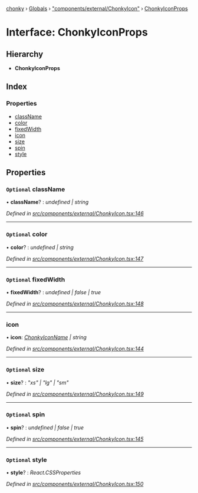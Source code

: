 [chonky](../README.md) › [Globals](../globals.md) › ["components/external/ChonkyIcon"](../modules/_components_external_chonkyicon_.md) › [ChonkyIconProps](_components_external_chonkyicon_.chonkyiconprops.md)

# Interface: ChonkyIconProps

## Hierarchy

* **ChonkyIconProps**

## Index

### Properties

* [className](_components_external_chonkyicon_.chonkyiconprops.md#optional-classname)
* [color](_components_external_chonkyicon_.chonkyiconprops.md#optional-color)
* [fixedWidth](_components_external_chonkyicon_.chonkyiconprops.md#optional-fixedwidth)
* [icon](_components_external_chonkyicon_.chonkyiconprops.md#icon)
* [size](_components_external_chonkyicon_.chonkyiconprops.md#optional-size)
* [spin](_components_external_chonkyicon_.chonkyiconprops.md#optional-spin)
* [style](_components_external_chonkyicon_.chonkyiconprops.md#optional-style)

## Properties

### `Optional` className

• **className**? : *undefined | string*

*Defined in [src/components/external/ChonkyIcon.tsx:146](https://github.com/TimboKZ/Chonky/blob/cb533b8/src/components/external/ChonkyIcon.tsx#L146)*

___

### `Optional` color

• **color**? : *undefined | string*

*Defined in [src/components/external/ChonkyIcon.tsx:147](https://github.com/TimboKZ/Chonky/blob/cb533b8/src/components/external/ChonkyIcon.tsx#L147)*

___

### `Optional` fixedWidth

• **fixedWidth**? : *undefined | false | true*

*Defined in [src/components/external/ChonkyIcon.tsx:148](https://github.com/TimboKZ/Chonky/blob/cb533b8/src/components/external/ChonkyIcon.tsx#L148)*

___

###  icon

• **icon**: *[ChonkyIconName](../enums/_types_icons_types_.chonkyiconname.md) | string*

*Defined in [src/components/external/ChonkyIcon.tsx:144](https://github.com/TimboKZ/Chonky/blob/cb533b8/src/components/external/ChonkyIcon.tsx#L144)*

___

### `Optional` size

• **size**? : *"xs" | "lg" | "sm"*

*Defined in [src/components/external/ChonkyIcon.tsx:149](https://github.com/TimboKZ/Chonky/blob/cb533b8/src/components/external/ChonkyIcon.tsx#L149)*

___

### `Optional` spin

• **spin**? : *undefined | false | true*

*Defined in [src/components/external/ChonkyIcon.tsx:145](https://github.com/TimboKZ/Chonky/blob/cb533b8/src/components/external/ChonkyIcon.tsx#L145)*

___

### `Optional` style

• **style**? : *React.CSSProperties*

*Defined in [src/components/external/ChonkyIcon.tsx:150](https://github.com/TimboKZ/Chonky/blob/cb533b8/src/components/external/ChonkyIcon.tsx#L150)*
